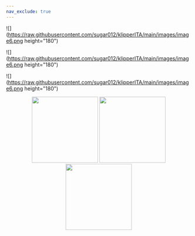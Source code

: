 ```yaml
---
nav_exclude: true
---
```



![](https://raw.githubusercontent.com/sugar012/klipperITA/main/images/image6.png height="180")

![](https://raw.githubusercontent.com/sugar012/klipperITA/main/images/image6.png height="180")

![](https://raw.githubusercontent.com/sugar012/klipperITA/main/images/image6.png height="180")

<p align="center">
<img src="https://raw.githubusercontent.com/sugar012/klipperITA/main/images/image6.png" height="180"> <img src="https://raw.githubusercontent.com/sugar012/klipperITA/main/images/image1.png" height="180"> <img src="https://raw.githubusercontent.com/sugar012/klipperITA/main/images/image20.png" height="180">
</p>
